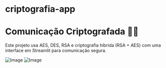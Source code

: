 # criptografia-app
# Comunicação Criptografada 🤖🔐

Este projeto usa AES, DES, RSA e criptografia híbrida (RSA + AES) com uma interface em Streamlit para comunicação segura.

![Image](https://github.com/user-attachments/assets/c697ab80-db8f-4b63-ad3f-ae2a76cafa7b)
![Image](https://github.com/user-attachments/assets/c8ec26bb-c6e2-4717-8ba0-3509364e9136)


